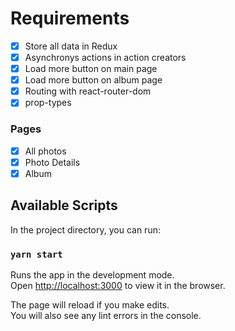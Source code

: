 # Requirements

- [x] Store all data in Redux
- [x] Asynchronys actions in action creators
- [x] Load more button on main page
- [x] Load more button on album page
- [x] Routing with react-router-dom
- [x] prop-types

### Pages

- [x] All photos
- [x] Photo Details
- [x] Album

## Available Scripts

In the project directory, you can run:

### `yarn start`

Runs the app in the development mode.\
Open [http://localhost:3000](http://localhost:3000) to view it in the browser.

The page will reload if you make edits.\
You will also see any lint errors in the console.
